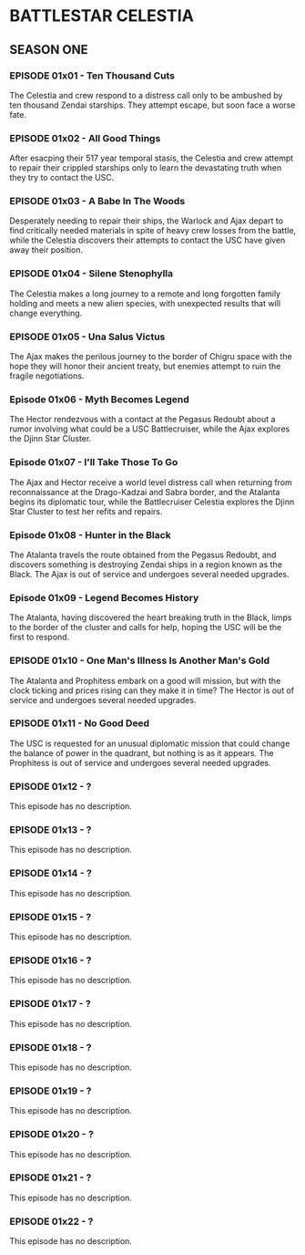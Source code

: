 # BATTLESTAR CELESTIA

## SEASON ONE

### EPISODE 01x01 - Ten Thousand Cuts
The Celestia and crew respond to a distress call only to be ambushed by ten thousand Zendai starships. They attempt escape, but soon face a worse fate.

### EPISODE 01x02 - All Good Things
After esacping their 517 year temporal stasis, the Celestia and crew attempt to repair their crippled starships only to learn the devastating truth when they try to contact the USC.

### EPISODE 01x03 - A Babe In The Woods
Desperately needing to repair their ships, the Warlock and Ajax depart to find critically needed materials in spite of heavy crew losses from the battle, while the Celestia discovers their attempts to contact the USC have given away their position.

### EPISODE 01x04 - Silene Stenophylla
The Celestia makes a long journey to a remote and long forgotten family holding and meets a new alien species, with unexpected results that will change everything.

### EPISODE 01x05 - Una Salus Victus
The Ajax makes the perilous journey to the border of Chigru space with the hope they will honor their ancient treaty, but enemies attempt to ruin the fragile negotiations.

### Episode 01x06 - Myth Becomes Legend
The Hector rendezvous with a contact at the Pegasus Redoubt about a rumor involving what could be a USC Battlecruiser, while the Ajax explores the Djinn Star Cluster.

### Episode 01x07 - I'll Take Those To Go
The Ajax and Hector receive a world level distress call when returning from reconnaissance at the Drago-Kadzai and Sabra border, and the Atalanta begins its diplomatic tour,  while the Battlecruiser Celestia explores the Djinn Star Cluster to test her refits and repairs.

### Episode 01x08 - Hunter in the Black
The Atalanta travels the route obtained from the Pegasus Redoubt, and discovers something is destroying Zendai ships in a region known as the Black. The Ajax is out of service and undergoes several needed upgrades.

### Episode 01x09 - Legend Becomes History
The Atalanta, having discovered the heart breaking truth in the Black, limps to the border of the cluster and calls for help, hoping the USC will be the first to respond.

### EPISODE 01x10 - One Man's Illness Is Another Man's Gold
The Atalanta and Prophitess embark on a good will mission, but with the clock ticking and prices rising can they make it in time? The Hector is out of service and undergoes several needed upgrades.

### EPISODE 01x11 - No Good Deed
The USC is requested for an unusual diplomatic mission that could change the balance of power in the quadrant, but nothing is as it appears. The Prophitess is out of service and undergoes several needed upgrades.

### EPISODE 01x12 - ?
This episode has no description.

### EPISODE 01x13 - ?
This episode has no description.

### EPISODE 01x14 - ?
This episode has no description.

### EPISODE 01x15 - ?
This episode has no description.

### EPISODE 01x16 - ?
This episode has no description.

### EPISODE 01x17 - ?
This episode has no description.

### EPISODE 01x18 - ?
This episode has no description.

### EPISODE 01x19 - ?
This episode has no description.

### EPISODE 01x20 - ?
This episode has no description.

### EPISODE 01x21 - ?
This episode has no description.

### EPISODE 01x22 - ?
This episode has no description.

